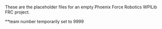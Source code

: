 These are the placeholder files for an empty Phoenix Force Robotics WPILib FRC project.


**team number temporarily set to 9999
